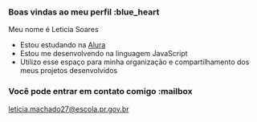 ### Boas vindas ao meu perfil :blue_heart

Meu nome é Leticia Soares

- Estou estudando na [Alura](https://www.alura.com.br)
- Estou me desenvolvendo na linguagem JavaScript
- Utilizo esse espaço para minha organização e compartilhamento dos meus projetos desenvolvidos

### Você pode entrar em contato comigo :mailbox

leticia.machado27@escola.pr.gov.br
